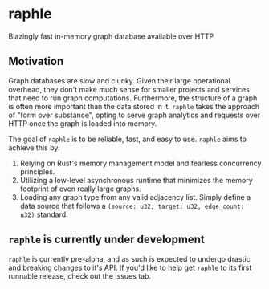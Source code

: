 # raphle
Blazingly fast in-memory graph database available over HTTP

## Motivation
Graph databases are slow and clunky. Given their large operational overhead, they don't make much sense for smaller projects and services that need to run graph computations. Furthermore, the structure of a graph is often more important than the data stored in it. `raphle` takes the approach of "form over substance", opting to serve graph analytics and requests over HTTP once the graph is loaded into memory.

The goal of `raphle` is to be reliable, fast, and easy to use. `raphle` aims to achieve this by: 
1. Relying on Rust's memory management model and fearless concurrency principles.
2. Utilizing a low-level asynchronous runtime that minimizes the memory footprint of even really large graphs.
3. Loading any graph type from any valid adjacency list. Simply define a data source that follows a `(source: u32, target: u32, edge_count: u32)` standard.

## `raphle` is currently under development
`raphle` is currently pre-alpha, and as such is expected to undergo drastic and breaking changes to it's API. If you'd like to help get `raphle` to its first runnable release, check out the Issues tab.

